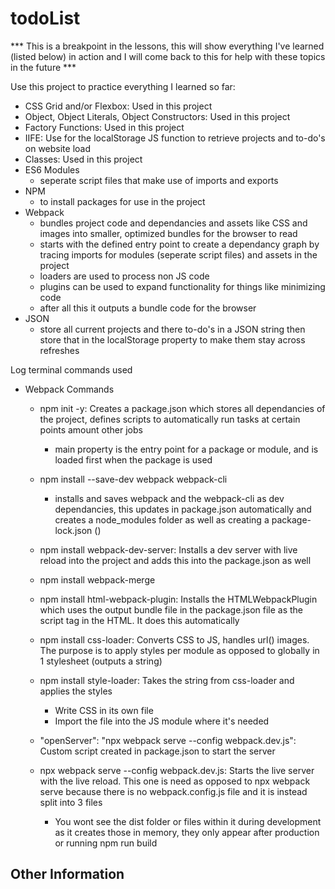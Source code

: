 # todoList
*** This is a breakpoint in the lessons, this will show everything I've learned (listed below) in action and I will come back to this for help with these topics in the future ***

Use this project to practice everything I learned so far:
- CSS Grid and/or Flexbox: Used in this project
- Object, Object Literals, Object Constructors: Used in this project
- Factory Functions: Used in this project
- IIFE: Use for the localStorage JS function to retrieve projects and to-do's on website load
- Classes: Used in this project
- ES6 Modules
  - seperate script files that make use of imports and exports 
- NPM
  - to install packages for use in the project
- Webpack
  - bundles project code and dependancies and assets like CSS and images into smaller, optimized bundles for the browser to read
  - starts with the defined entry point to create a dependancy graph by tracing imports for modules (seperate script files) and assets in the project
  - loaders are used to process non JS code 
  - plugins can be used to expand functionality for things like minimizing code
  - after all this it outputs a bundle code for the browser
- JSON 
  - store all current projects and there to-do's in a JSON string then store that in the localStorage property to make them stay across refreshes

Log terminal commands used
- Webpack Commands
  
  - npm init -y: Creates a package.json which stores all dependancies of the project, defines scripts to automatically run tasks at certain points amount other jobs
    - main property is the entry point for a package or module, and is loaded first when the package is used 
  - npm install --save-dev webpack webpack-cli
    - installs and saves webpack and the webpack-cli as dev dependancies, this updates in package.json automatically and creates a node_modules folder as well as creating a package-lock.json ()
  - npm install webpack-dev-server: Installs a dev server with live reload into the project and adds this into the package.json as well
  - npm install webpack-merge
  - npm install html-webpack-plugin: Installs the HTMLWebpackPlugin which uses the output bundle file in the package.json file as the script tag in the HTML. It does this automatically

  - npm install css-loader: Converts CSS to JS, handles url() images. The purpose is to apply styles per module as opposed to globally in 1 stylesheet (outputs a string)
  - npm install style-loader: Takes the string from css-loader and applies the styles
    - Write CSS in its own file
    - Import the file into the JS module where it's needed

  - "openServer": "npx webpack serve --config webpack.dev.js": Custom script created in package.json to start the server

  - npx webpack serve --config webpack.dev.js: Starts the live server with the live reload. This one is need as opposed to npx webpack serve because there is no webpack.config.js file and it is instead split into 3 files
    - You wont see the dist folder or files within it during development as it creates those in memory, they only appear after production or running npm run build

Other Information 
- 